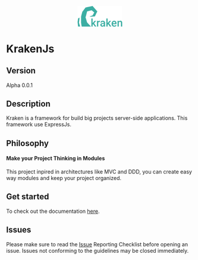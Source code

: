 <p align="center">
  <img src="https://github.com/julioacontreras/kraken-doc/blob/main/assets/svg/logo.svg?raw=true" width="120" alt="Kraken Logo" />
</p>

# KrakenJs

## Version

Alpha 0.0.1

## Description

Kraken is a framework for build big projects server-side applications. This framework use ExpressJs.

## Philosophy 

#### Make your Project Thinking in Modules
This project inpired in architectures like MVC and DDD, you can create easy way modules and keep your project organized.

## Get started

To check out the documentation [here](https://github.com/julioacontreras/kraken-doc).

## Issues

Please make sure to read the [Issue](https://github.com/julioacontreras/kraken/issues)  Reporting Checklist before opening an issue. Issues not conforming to the guidelines may be closed immediately.
